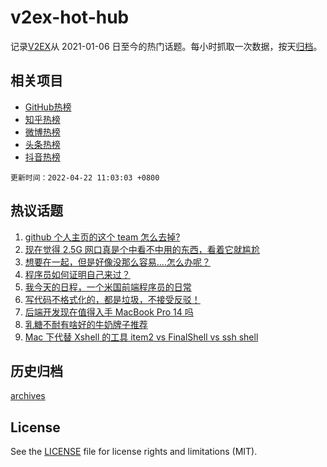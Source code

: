 # v2ex-hot-hub

 记录[V2EX](https://www.v2ex.com/)从 2021-01-06 日至今的热门话题。每小时抓取一次数据，按天[归档](archives)。
 
 ## 相关项目

- [GitHub热榜](https://github.com/snaildev/github-hot-hub)
- [知乎热榜](https://github.com/snaildev/zhihu-hot-hub)
- [微博热榜](https://github.com/snaildev/weibo-hot-hub)
- [头条热榜](https://github.com/snaildev/toutiao-hot-hub)
- [抖音热榜](https://github.com/snaildev/douyin-hot-hub)


 `更新时间：2022-04-22 11:03:03 +0800`

## 热议话题

1. [github 个人主页的这个 team 怎么去掉?](https://www.v2ex.com/t/848327)
1. [现在觉得 2.5G 网口真是个中看不中用的东西，看着它就尴尬](https://www.v2ex.com/t/848425)
1. [想要在一起，但是好像没那么容易....怎么办呢？](https://www.v2ex.com/t/848382)
1. [程序员如何证明自己来过？](https://www.v2ex.com/t/848321)
1. [我今天的日程，一个米国前端程序员的日常](https://www.v2ex.com/t/848483)
1. [写代码不格式化的，都是垃圾，不接受反驳！](https://www.v2ex.com/t/848431)
1. [后端开发现在值得入手 MacBook Pro 14 吗](https://www.v2ex.com/t/848385)
1. [乳糖不耐有啥好的牛奶牌子推荐](https://www.v2ex.com/t/848408)
1. [Mac 下代替 Xshell 的工具 item2 vs FinalShell vs ssh shell](https://www.v2ex.com/t/848386)

## 历史归档

[archives](archives)

## License

See the [LICENSE](LICENSE) file for license rights and limitations (MIT).
